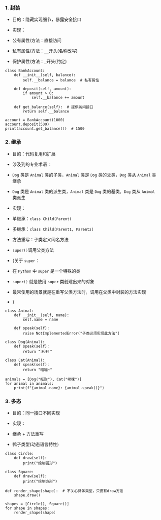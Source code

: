 ### 1. 封装

- 目的：隐藏实现细节，暴露安全接口
- 实现：

- 公有属性/方法：直接访问
- 私有属性/方法：`__`开头(名称改写)
- 保护属性/方法：`_`开头(约定)

```plain
class BankAccount:
    def __init__(self, balance):
        self.__balance = balance  # 私有属性
    
    def deposit(self, amount):
        if amount > 0:
            self.__balance += amount
    
    def get_balance(self):  # 提供访问接口
        return self.__balance

account = BankAccount(1000)
account.deposit(500)
print(account.get_balance())  # 1500
```

### 2. 继承

- 目的：代码复用和扩展
- 涉及到的专业术语：
- `Dog` 类是 `Animal` 类的子类，`Animal` 类是 `Dog` 类的父类，`Dog` 类从 `Animal` 类继承
- `Dog` 类是 `Animal` 类的派生类，`Animal` 类是 `Dog` 类的基类，`Dog` 类从 `Animal` 类派生
- 实现：

- 单继承：`class Child(Parent)`
- 多继承：`class Child(Parent1, Parent2)`
- 方法重写：子类定义同名方法
- `super()`调用父类方法

- {关于 `super`：
- 在 `Python` 中 `super` 是一个特殊的类
- `super()` 就是使用 `super` 类创建出来的对象
- 最常使用的场景就是在重写父类方法时，调用在父类中封装的方法实现
- }

```plain
class Animal:
    def __init__(self, name):
        self.name = name
    
    def speak(self):
        raise NotImplementedError("子类必须实现此方法")

class Dog(Animal):
    def speak(self):
        return "汪汪!"

class Cat(Animal):
    def speak(self):
        return "喵喵~"

animals = [Dog("旺财"), Cat("咪咪")]
for animal in animals:
    print(f"{animal.name}: {animal.speak()}")
```

### 3. 多态

- 目的：同一接口不同实现
- 实现：

- 继承 + 方法重写
- 鸭子类型(动态语言特性)

```plain
class Circle:
    def draw(self):
        print("绘制圆形")

class Square:
    def draw(self):
        print("绘制方形")

def render_shape(shape):  # 不关心具体类型，只要有draw方法
    shape.draw()

shapes = [Circle(), Square()]
for shape in shapes:
    render_shape(shape)
```